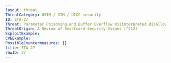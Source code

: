 ```yaml
---
layout: threat
ThreatCategory: USIM / SIM / UICC security
ID: STA-27
Threat: Parameter Poisoning and Buffer Overflow misinterpreted disallowances on the parameters of commands could lead to surprising results.
ThreatOrigin: A Review of Smartcard Security Issues [^212]
ExploitExample:
CVEExample:
PossibleCountermeasures: {}
title: STA-27
rawID: 27
---
```

